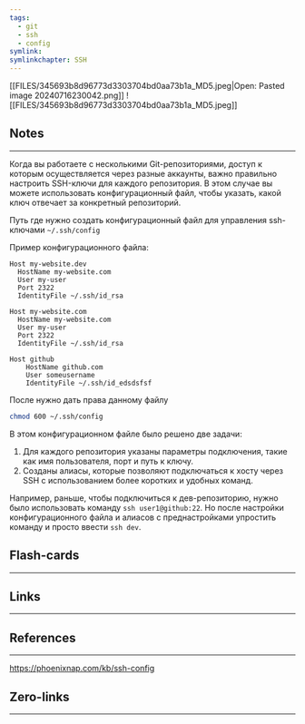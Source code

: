 ```yaml
---
tags:
  - git
  - ssh
  - config
symlink: 
symlinkchapter: SSH
---
```

[[FILES/345693b8d96773d3303704bd0aa73b1a_MD5.jpeg|Open: Pasted image 20240716230042.png]]
![[FILES/345693b8d96773d3303704bd0aa73b1a_MD5.jpeg]]


## Notes
----
Когда вы работаете с несколькими Git-репозиториями, доступ к которым осуществляется через разные аккаунты, важно правильно настроить SSH-ключи для каждого репозитория. В этом случае вы можете использовать конфигурационный файл, чтобы указать, какой ключ отвечает за конкретный репозиторий.


Путь где  нужно создать  конфигурационный файл для управления ssh-ключами 
`~/.ssh/config`


Пример конфигурационного файла:
```
Host my-website.dev
  HostName my-website.com 
  User my-user
  Port 2322
  IdentityFile ~/.ssh/id_rsa

Host my-website.com 
  HostName my-website.com 
  User my-user
  Port 2322
  IdentityFile ~/.ssh/id_rsa
  
Host github
    HostName github.com
    User someusername
    IdentityFile ~/.ssh/id_edsdsfsf
```

После нужно дать права данному файлу
```bash
chmod 600 ~/.ssh/config
```

В этом конфигурационном файле было решено две задачи:
1. Для каждого репозитория указаны параметры подключения, такие как имя пользователя, порт и путь к ключу.
2. Созданы алиасы, которые позволяют подключаться к хосту через SSH с использованием более коротких и удобных команд. 

Например, раньше, чтобы подключиться к дев-репозиторию, нужно было использовать команду `ssh user1@github:22`. Но после настройки конфигурационного файла и алиасов с преднастройками  упростить команду и просто ввести `ssh dev`.
## Flash-cards
-----

## Links
----------

## References
------------
https://phoenixnap.com/kb/ssh-config

## Zero-links
----
